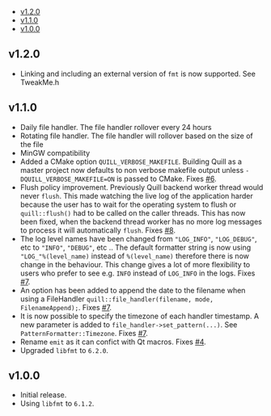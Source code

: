 - [v1.2.0](#v1.2.0)
- [v1.1.0](#v1.1.0)
- [v1.0.0](#v1.0.0)

## v1.2.0
* Linking and including an external version of `fmt` is now supported. See TweakMe.h

## v1.1.0
* Daily file handler. The file handler rollover every 24 hours
* Rotating file handler. The file handler will rollover based on the size of the file
* MinGW compatibility
* Added a CMake option `QUILL_VERBOSE_MAKEFILE`. Building Quill as a master project now defaults to non verbose makefile output unless `-DQUILL_VERBOSE_MAKEFILE=ON` is passed to CMake. Fixes [#6](https://github.com/odygrd/quill/issues/6).
* Flush policy improvement. Previously Quill backend worker thread would never `flush`. This made watching the live log of the application harder because the user has to wait for the operating system to flush or `quill::flush()` had to be called on the caller threads. This has now been fixed, when the backend thread worker has no more log messages to process it will automatically `flush`. Fixes [#8](https://github.com/odygrd/quill/issues/8).
* The log level names have been changed from `"LOG_INFO"`, `"LOG_DEBUG"`, etc to `"INFO"`, `"DEBUG"`, etc .. The default formatter string is now using `"LOG_"%(level_name)` instead of `%(level_name)` therefore there is now change in the behaviour. This change gives a lot of more flexibility to users who prefer to see e.g. `INFO` instead of `LOG_INFO` in the logs. Fixes [#7](https://github.com/odygrd/quill/issues/7).
* An option has been added to append the date to the filename when using a FileHandler `quill::file_handler(filename, mode, FilenameAppend);`. Fixes [#7](https://github.com/odygrd/quill/issues/7).
* It is now possible to specify the timezone of each handler timestamp. A new parameter is added to `file_handler->set_pattern(...)`. See `PatternFormatter::Timezone`. Fixes [#7](https://github.com/odygrd/quill/issues/7).
* Rename `emit` as it can confict with Qt macros. Fixes [#4](https://github.com/odygrd/quill/issues/4).
* Upgraded `libfmt` to `6.2.0`.

## v1.0.0
* Initial release.
* Using `libfmt` to `6.1.2`.
